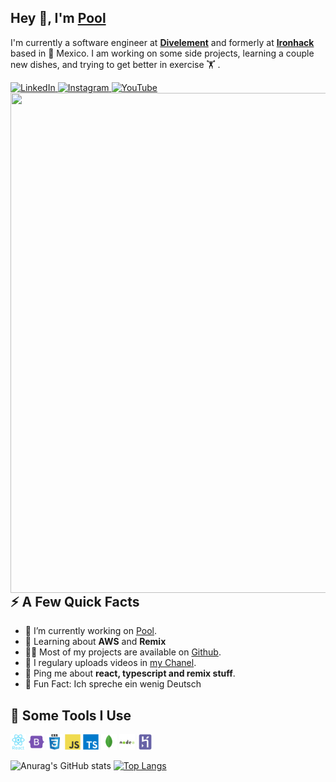 <h2>Hey 👋, I'm <a href="https://www.linkedin.com/in/poolortega/">Pool</a></h2>
<p>I'm currently a software engineer at <strong><a href="https://divelement.io/es/">Divelement</a></strong> and formerly at <strong><a href="https://www.ironhack.com/en/mexico-city">Ironhack</a></strong> based in 🌁 Mexico. I am working on some side projects, learning a couple new dishes, and trying to get better in exercise 🏋️ .</p>

<a href="https://www.linkedin.com/in/poolortega/">![LinkedIn](https://img.shields.io/badge/linkedin-%230077B5.svg?style=for-the-badge&logo=linkedin&logoColor=white) </a>
<a href="https://www.instagram.com/ipoolito/">![Instagram](https://img.shields.io/badge/Instagram-%23E4405F.svg?style=for-the-badge&logo=Instagram&logoColor=white) </a>
<a href="https://www.youtube.com/channel/UC7JB-b5IRJhxg38og39nHoA">![YouTube](https://img.shields.io/badge/YouTube-%23FF0000.svg?style=for-the-badge&logo=YouTube&logoColor=white)</a>
<img align="right" width="800" height="800"  src="https://c.tenor.com/pv2oZ5a5HCIAAAAC/cyberpunk2077-edgerunners.gif" />

<h2>⚡️ A Few Quick Facts</h2>
<ul>
<li>🔭 I’m currently working on <a href="https://www.poolortega.com/" target="_blank">Pool</a>.</li>
<li>🧐 Learning about <strong>AWS</strong> and <strong>Remix</strong></li>
<li>👨‍💻 Most of my projects are available on <a href="https://github.com/iPoolito">Github</a>.</li>
<li>📝 I regulary uploads videos in <a href="https://www.youtube.com/channel/UC7JB-b5IRJhxg38og39nHoA">my Chanel</a>.</li>
<li>💬 Ping me about <strong>react, typescript and remix stuff</strong>.</li>

<li>🎉 Fun Fact: Ich spreche ein wenig Deutsch</li>
</ul>
<h2>🚀 Some Tools I Use</h2>
<p align="left">
<img src="https://raw.githubusercontent.com/devicons/devicon/master/icons/react/react-original-wordmark.svg" alt="react" width="25" height="25" />
<img src="https://raw.githubusercontent.com/devicons/devicon/master/icons/bootstrap/bootstrap-plain.svg" alt="bootstrap" width="25" height="25" />
<img src="https://raw.githubusercontent.com/devicons/devicon/master/icons/css3/css3-original-wordmark.svg" alt="css3" width="25" height="25" />
<img src="https://raw.githubusercontent.com/devicons/devicon/master/icons/javascript/javascript-original.svg" alt="javascript" width="25" height="25" />
<img src="https://raw.githubusercontent.com/devicons/devicon/master/icons/typescript/typescript-original.svg" alt="typescript" width="25" height="25" />
<img src="https://raw.githubusercontent.com/devicons/devicon/master/icons/mongodb/mongodb-original.svg" alt="mongodb" width="25" height="25" />
<img src="https://raw.githubusercontent.com/devicons/devicon/master/icons/nodejs/nodejs-original-wordmark.svg" alt="nodejs" width="25" height="25" />
<img src="https://raw.githubusercontent.com/devicons/devicon/master/icons/heroku/heroku-plain.svg" alt="heroku" width="25" height="25" />
</p>

![Anurag's GitHub stats](https://github-readme-stats.vercel.app/api?username=ipoolito&show_icons=true&theme=dracula)
[![Top Langs](https://github-readme-stats.vercel.app/api/top-langs/?username=ipoolito&layout=compact)](https://github.com/anuraghazra/github-readme-stats)
